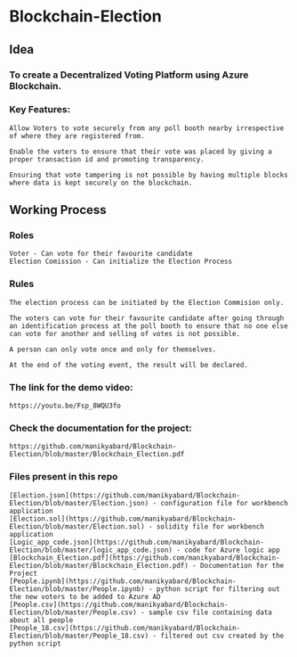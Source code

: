# Blockchain-Election

## Idea
### To create a Decentralized Voting Platform using Azure Blockchain.
### Key Features:
    Allow Voters to vote securely from any poll booth nearby irrespective of where they are registered from.
    
    Enable the voters to ensure that their vote was placed by giving a proper transaction id and promoting transparency.
    
    Ensuring that vote tampering is not possible by having multiple blocks where data is kept securely on the blockchain.

## Working Process
### Roles
    Voter - Can vote for their favourite candidate
    Election Comission - Can initialize the Election Process
### Rules
    The election process can be initiated by the Election Commision only.
    
    The voters can vote for their favourite candidate after going through an identification process at the poll booth to ensure that no one else can vote for another and selling of votes is not possible.

    A person can only vote once and only for themselves.

    At the end of the voting event, the result will be declared.

### The link for the demo video:
    https://youtu.be/Fsp_8WQU3fo
    
### Check the documentation for the project:
    https://github.com/manikyabard/Blockchain-Election/blob/master/Blockchain_Election.pdf
    
### Files present in this repo
    [Election.json](https://github.com/manikyabard/Blockchain-Election/blob/master/Election.json) - configuration file for workbench application
    [Election.sol](https://github.com/manikyabard/Blockchain-Election/blob/master/Election.sol) - solidity file for workbench application
    [Logic_app_code.json](https://github.com/manikyabard/Blockchain-Election/blob/master/logic_app_code.json) - code for Azure logic app
    [Blockchain_Election.pdf](https://github.com/manikyabard/Blockchain-Election/blob/master/Blockchain_Election.pdf) - Documentation for the Project
    [People.ipynb](https://github.com/manikyabard/Blockchain-Election/blob/master/People.ipynb) - python script for filtering out the new voters to be added to Azure AD
    [People.csv](https://github.com/manikyabard/Blockchain-Election/blob/master/People.csv) - sample csv file containing data about all people
    [People_18.csv](https://github.com/manikyabard/Blockchain-Election/blob/master/People_18.csv) - filtered out csv created by the python script
    
    
    

